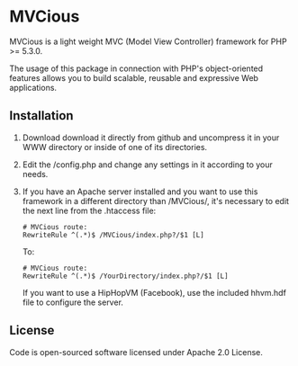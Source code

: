 MVCious
=======

MVCious is a light weight MVC (Model View Controller) framework for PHP >= 5.3.0.

The usage of this package in connection with PHP's object-oriented features allows you to build scalable, reusable and expressive Web applications.

## Installation ##
1. Download download it directly from github and uncompress it in your WWW directory or inside of one of its directories.
2. Edit the /config.php and change any settings in it according to your needs.
3. If you have an Apache server installed and you want to use this framework in a different directory than /MVCious/, it's necessary to edit the next line from the .htaccess file:

   ```
   # MVCious route:
   RewriteRule ^(.*)$ /MVCious/index.php?/$1 [L]
   ```
   To:
   ```
   # MVCious route:
   RewriteRule ^(.*)$ /YourDirectory/index.php?/$1 [L]
   ```
   If you want to use a HipHopVM (Facebook), use the included hhvm.hdf file to configure the server.

## License ##
Code is open-sourced software licensed under Apache 2.0 License.